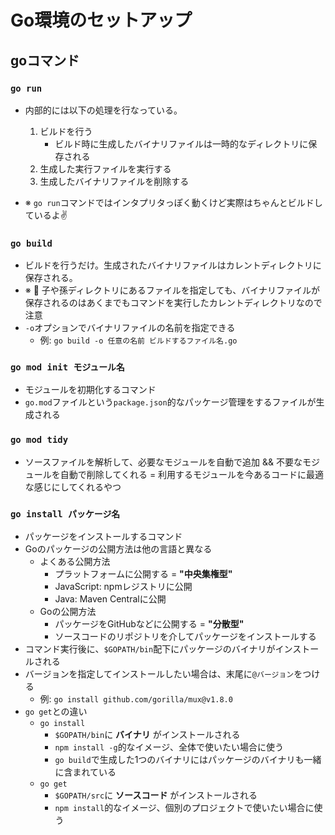 # Go環境のセットアップ

## goコマンド

### `go run`
- 内部的には以下の処理を行なっている。
  1. ビルドを行う
      - ビルド時に生成したバイナリファイルは一時的なディレクトリに保存される
  2. 生成した実行ファイルを実行する
  3. 生成したバイナリファイルを削除する

- ※ `go run`コマンドではインタプリタっぽく動くけど実際はちゃんとビルドしているよ✌️

### `go build`
- ビルドを行うだけ。生成されたバイナリファイルはカレントディレクトリに保存される。
- ※ 🚨 子や孫ディレクトリにあるファイルを指定しても、バイナリファイルが保存されるのはあくまでもコマンドを実行したカレントディレクトリなので注意
- `-o`オプションでバイナリファイルの名前を指定できる
  - 例: `go build -o 任意の名前 ビルドするファイル名.go`

### `go mod init モジュール名`
- モジュールを初期化するコマンド
- `go.mod`ファイルという`package.json`的なパッケージ管理をするファイルが生成される

### `go mod tidy`
- ソースファイルを解析して、必要なモジュールを自動で追加 && 不要なモジュールを自動で削除してくれる = 利用するモジュールを今あるコードに最適な感じにしてくれるやつ

### `go install パッケージ名`
- パッケージをインストールするコマンド
- Goのパッケージの公開方法は他の言語と異なる
  - よくある公開方法
    - プラットフォームに公開する = **"中央集権型"**
    - JavaScript: npmレジストリに公開
    - Java: Maven Centralに公開
  - Goの公開方法
    - パッケージをGitHubなどに公開する = **"分散型"**
    - ソースコードのリポジトリを介してパッケージをインストールする
- コマンド実行後に、`$GOPATH/bin`配下にパッケージのバイナリがインストールされる
- バージョンを指定してインストールしたい場合は、末尾に`@バージョン`をつける
  - 例: `go install github.com/gorilla/mux@v1.8.0`
- `go get`との違い
  - `go install`
    - `$GOPATH/bin`に **バイナリ** がインストールされる
    - `npm install -g`的なイメージ、全体で使いたい場合に使う
    - `go build`で生成した1つのバイナリにはパッケージのバイナリも一緒に含まれている
  - `go get`
    - `$GOPATH/src`に **ソースコード** がインストールされる
    - `npm install`的なイメージ、個別のプロジェクトで使いたい場合に使う
